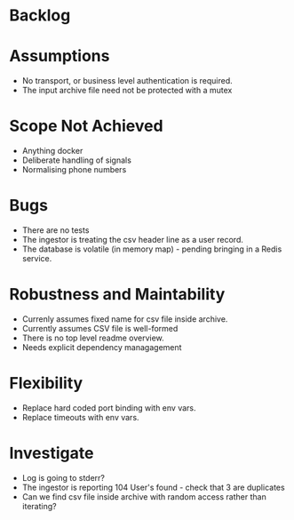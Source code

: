 # Backlog

# Assumptions

- No transport, or business level authentication is required.
- The input archive file need not be protected with a mutex

# Scope Not Achieved

- Anything docker
- Deliberate handling of signals
- Normalising phone numbers

# Bugs

- There are no tests
- The ingestor is treating the csv header line as a user record.
- The database is volatile (in memory map) - pending bringing in a Redis 
  service.

# Robustness and Maintability

- Currenly assumes fixed name for csv file inside archive.
- Currently assumes CSV file is well-formed
- There is no top level readme overview.
- Needs explicit dependency managagement

# Flexibility

- Replace hard coded port binding with env vars.
- Replace timeouts with env vars.

# Investigate

- Log is going to stderr?
- The ingestor is reporting 104 User's found - check that 3 are duplicates
- Can we find csv file inside archive with random access rather than iterating?